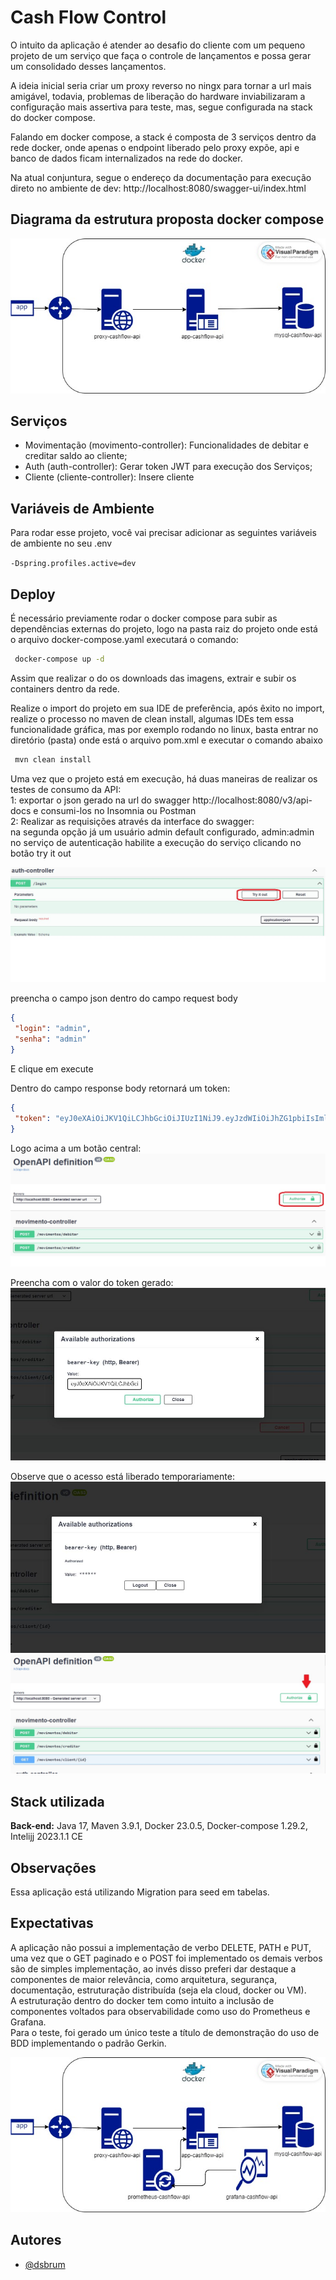 # Cash Flow Control

O intuito da aplicação é atender ao desafio do cliente com um pequeno projeto de um serviço que faça o controle de lançamentos e possa gerar um consolidado desses lançamentos.

A ideia inicial seria criar um proxy reverso no ningx para tornar a url mais amigável, todavia, problemas de liberação do hardware inviabilizaram a configuração mais assertiva para teste, mas, segue configurada na stack do docker compose.

Falando em docker compose, a stack é composta de 3 serviços dentro da rede docker, onde apenas o endpoint liberado pelo proxy expõe, api e banco de dados ficam internalizados na rede do docker.

Na atual conjuntura, segue o endereço da documentação para execução direto no ambiente de dev:
http://localhost:8080/swagger-ui/index.html
## Diagrama da estrutura proposta docker compose

![Arquitetura_Macro](images/MacroArq.jpg)


## Serviços

- Movimentação (movimento-controller):
  Funcionalidades de debitar e creditar saldo ao cliente;
- Auth (auth-controller): Gerar token JWT para execução dos Serviços;
- Cliente (cliente-controller): Insere cliente

## Variáveis de Ambiente

Para rodar esse projeto, você vai precisar adicionar as seguintes variáveis de ambiente no seu .env

`-Dspring.profiles.active=dev`


## Deploy

É necessário previamente rodar o docker compose para subir as dependências externas do projeto, logo na pasta raiz do projeto onde está o arquivo docker-compose.yaml executará o comando:
````bash 
 docker-compose up -d
```` 
Assim que realizar o do os downloads das imagens, extrair e subir os containers dentro da rede.

Realize o import do projeto em sua IDE de preferência, após êxito no import, realize o processo no maven de clean install, algumas IDEs tem essa funcionalidade gráfica, mas por exemplo rodando no linux, basta entrar no diretório (pasta) onde está o arquivo pom.xml e executar o comando abaixo

```bash 
 mvn clean install 
``` 
Uma vez que o projeto está em execução, há duas maneiras de realizar os testes de consumo da API:
<br /> 1: exportar o json gerado na url do swagger http://localhost:8080/v3/api-docs e consumi-los no Insomnia ou Postman
<br /> 2: Realizar as requisições através da interface do swagger:
<br /> na segunda opção já um usuário admin default configurado, admin:admin no serviço de autenticação habilite a execução do serviço clicando no botão try it out

![swagger Screenshot](images/Login1.jpg)

preencha o campo json dentro do campo request body

````json 
{ 
 "login": "admin", 
 "senha": "admin" 
} 
```` 
E clique em execute

Dentro do campo response body retornará um token:

````json 
{ 
 "token": "eyJ0eXAiOiJKV1QiLCJhbGciOiJIUzI1NiJ9.eyJzdWIiOiJhZG1pbiIsImlzcyI6IkFQSSBjYXNoZmxvdyIsImV4cCI6MTY4MzczNjQ1Nn0.tx_RFrf-RSjlydqw7SydHVMfxKILmKgdJCkwCFf-RmY" 
} 
```` 
Logo acima a um botão central:
![auth Screenshot](images/Login2.jpg)

Preencha com o valor do token gerado:
![auth Screenshot](images/Login3.jpg)

Observe que o acesso está liberado temporariamente:
![auth Screenshot](images/Login4.jpg)
![auth Screenshot](images/Login5.jpg)






## Stack utilizada

**Back-end:** Java 17, Maven 3.9.1, Docker 23.0.5, Docker-compose 1.29.2, Intelijj 2023.1.1 CE

## Observações

Essa aplicação está utilizando Migration para seed em tabelas.

## Expectativas

A aplicação não possui a implementação de verbo DELETE, PATH e PUT, uma vez que o GET paginado e o POST foi implementado os demais verbos são de simples implementação, ao invés disso preferi dar destaque a componentes de maior relevância, como arquitetura, segurança, documentação, estruturação distribuída (seja ela cloud, docker ou VM).  
A estruturação dentro do docker tem como intuito a inclusão de componentes voltados para observabilidade como uso do Prometheus e Grafana.  
Para o teste, foi gerado um único teste a título de demonstração do uso de BDD implementando o padrão Gerkin.

![auth Screenshot](images/MacroArqExp.jpg)

## Autores

- [@dsbrum](https://www.github.com/dsbrum) 
 
 

 